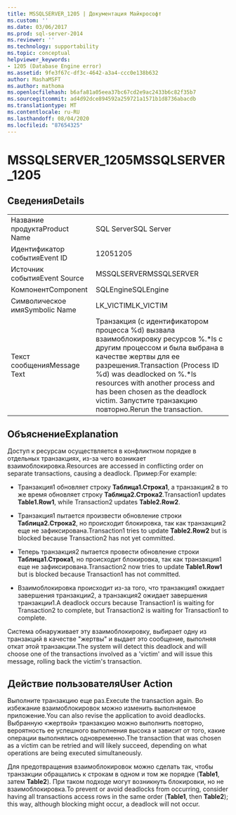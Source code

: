 ```yaml
---
title: MSSQLSERVER_1205 | Документация Майкрософт
ms.custom: ''
ms.date: 03/06/2017
ms.prod: sql-server-2014
ms.reviewer: ''
ms.technology: supportability
ms.topic: conceptual
helpviewer_keywords:
- 1205 (Database Engine error)
ms.assetid: 9fe3f67c-df3c-4642-a3a4-ccc0e138b632
author: MashaMSFT
ms.author: mathoma
ms.openlocfilehash: b6afa81a05eea37bc67cd2e9ac2433b6c82f35b7
ms.sourcegitcommit: ad4d92dce894592a259721a1571b1d8736abacdb
ms.translationtype: MT
ms.contentlocale: ru-RU
ms.lasthandoff: 08/04/2020
ms.locfileid: "87654325"
---
```

# <a name="mssqlserver_1205"></a><span data-ttu-id="83622-102">MSSQLSERVER_1205</span><span class="sxs-lookup"><span data-stu-id="83622-102">MSSQLSERVER_1205</span></span>
    
## <a name="details"></a><span data-ttu-id="83622-103">Сведения</span><span class="sxs-lookup"><span data-stu-id="83622-103">Details</span></span>  
  
|||  
|-|-|  
|<span data-ttu-id="83622-104">Название продукта</span><span class="sxs-lookup"><span data-stu-id="83622-104">Product Name</span></span>|<span data-ttu-id="83622-105">SQL Server</span><span class="sxs-lookup"><span data-stu-id="83622-105">SQL Server</span></span>|  
|<span data-ttu-id="83622-106">Идентификатор события</span><span class="sxs-lookup"><span data-stu-id="83622-106">Event ID</span></span>|<span data-ttu-id="83622-107">1205</span><span class="sxs-lookup"><span data-stu-id="83622-107">1205</span></span>|  
|<span data-ttu-id="83622-108">Источник события</span><span class="sxs-lookup"><span data-stu-id="83622-108">Event Source</span></span>|<span data-ttu-id="83622-109">MSSQLSERVER</span><span class="sxs-lookup"><span data-stu-id="83622-109">MSSQLSERVER</span></span>|  
|<span data-ttu-id="83622-110">Компонент</span><span class="sxs-lookup"><span data-stu-id="83622-110">Component</span></span>|<span data-ttu-id="83622-111">SQLEngine</span><span class="sxs-lookup"><span data-stu-id="83622-111">SQLEngine</span></span>|  
|<span data-ttu-id="83622-112">Символическое имя</span><span class="sxs-lookup"><span data-stu-id="83622-112">Symbolic Name</span></span>|<span data-ttu-id="83622-113">LK_VICTIM</span><span class="sxs-lookup"><span data-stu-id="83622-113">LK_VICTIM</span></span>|  
|<span data-ttu-id="83622-114">Текст сообщения</span><span class="sxs-lookup"><span data-stu-id="83622-114">Message Text</span></span>|<span data-ttu-id="83622-115">Транзакция (с идентификатором процесса %d) вызвала взаимоблокировку ресурсов %.\*ls с другим процессом и была выбрана в качестве жертвы для ее разрешения.</span><span class="sxs-lookup"><span data-stu-id="83622-115">Transaction (Process ID %d) was deadlocked on %.\*ls resources with another process and has been chosen as the deadlock victim.</span></span> <span data-ttu-id="83622-116">Запустите транзакцию повторно.</span><span class="sxs-lookup"><span data-stu-id="83622-116">Rerun the transaction.</span></span>|  
  
## <a name="explanation"></a><span data-ttu-id="83622-117">Объяснение</span><span class="sxs-lookup"><span data-stu-id="83622-117">Explanation</span></span>  
 <span data-ttu-id="83622-118">Доступ к ресурсам осуществляется в конфликтном порядке в отдельных транзакциях, из-за чего возникает взаимоблокировка.</span><span class="sxs-lookup"><span data-stu-id="83622-118">Resources are accessed in conflicting order on separate transactions, causing a deadlock.</span></span> <span data-ttu-id="83622-119">Пример:</span><span class="sxs-lookup"><span data-stu-id="83622-119">For example:</span></span>  
  
-   <span data-ttu-id="83622-120">Транзакция1 обновляет строку **Таблица1.Строка1**, а транзакция2 в то же время обновляет строку **Таблица2.Строка2**.</span><span class="sxs-lookup"><span data-stu-id="83622-120">Transaction1 updates **Table1.Row1**, while Transaction2 updates **Table2.Row2**.</span></span>  
  
-   <span data-ttu-id="83622-121">Транзакция1 пытается произвести обновление строки **Таблица2.Строка2**, но происходит блокировка, так как транзакция2 еще не зафиксирована.</span><span class="sxs-lookup"><span data-stu-id="83622-121">Transaction1 tries to update **Table2.Row2** but is blocked because Transaction2 has not yet committed.</span></span>  
  
-   <span data-ttu-id="83622-122">Теперь транзакция2 пытается провести обновление строки **Таблица1.Строка1**, но происходит блокировка, так как транзакция1 еще не зафиксирована.</span><span class="sxs-lookup"><span data-stu-id="83622-122">Transaction2 now tries to update **Table1.Row1** but is blocked because Transaction1 has not committed.</span></span>  
  
-   <span data-ttu-id="83622-123">Взаимоблокировка происходит из-за того, что транзакция1 ожидает завершения транзакции2, а транзакция2 ожидает завершения транзакции1.</span><span class="sxs-lookup"><span data-stu-id="83622-123">A deadlock occurs because Transaction1 is waiting for Transaction2 to complete, but Transaction2 is waiting for Transaction1 to complete.</span></span>  
  
 <span data-ttu-id="83622-124">Система обнаруживает эту взаимоблокировку, выбирает одну из транзакций в качестве "жертвы" и выдает это сообщение, выполняя откат этой транзакции.</span><span class="sxs-lookup"><span data-stu-id="83622-124">The system will detect this deadlock and will choose one of the transactions involved as a 'victim' and will issue this message, rolling back the victim's transaction.</span></span>  
  
## <a name="user-action"></a><span data-ttu-id="83622-125">Действие пользователя</span><span class="sxs-lookup"><span data-stu-id="83622-125">User Action</span></span>  
 <span data-ttu-id="83622-126">Выполните транзакцию еще раз.</span><span class="sxs-lookup"><span data-stu-id="83622-126">Execute the transaction again.</span></span> <span data-ttu-id="83622-127">Во избежание взаимоблокировок можно изменить выполняемое приложение.</span><span class="sxs-lookup"><span data-stu-id="83622-127">You can also revise the application to avoid deadlocks.</span></span> <span data-ttu-id="83622-128">Выбранную «жертвой» транзакцию можно выполнить повторно, вероятность ее успешного выполнения высока и зависит от того, какие операции выполнялись одновременно.</span><span class="sxs-lookup"><span data-stu-id="83622-128">The transaction that was chosen as a victim can be retried and will likely succeed, depending on what operations are being executed simultaneously.</span></span>  
  
 <span data-ttu-id="83622-129">Для предотвращения взаимоблокировок можно сделать так, чтобы транзакции обращались к строкам в одном и том же порядке (**Table1**, затем **Table2**). При таком подходе могут возникнуть блокировки, но не взаимоблокировка.</span><span class="sxs-lookup"><span data-stu-id="83622-129">To prevent or avoid deadlocks from occurring, consider having all transactions access rows in the same order (**Table1**, then **Table2**); this way, although blocking might occur, a deadlock will not occur.</span></span>  
  
  
